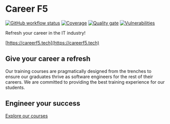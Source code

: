# Career F5

[![GitHub workflow status](https://img.shields.io/github/actions/workflow/status/ayltai/Career-F5/ci.yml)](https://github.com/ayltai/Career-F5/actions)
[![Coverage](https://img.shields.io/sonar/coverage/ayltai_Career-F5?server=https%3A%2F%2Fsonarcloud.io)](https://sonarcloud.io/dashboard?id=ayltai_Career-F5)
[![Quality gate](https://img.shields.io/sonar/quality_gate/ayltai_Career-F5?server=https%3A%2F%2Fsonarcloud.io)](https://sonarcloud.io/dashboard?id=ayltai_Career-F5)
[![Vulnerabilities](https://snyk.io/test/github/ayltai/Career-F5/badge.svg)](https://snyk.io/test/github/ayltai/Career-F5)

Refresh your career in the IT industry!

[https://careerf5.tech](https://careerf5.tech)

## Give your career a refresh

Our training courses are pragmatically designed from the trenches to ensure our graduates thrive as software engineers for the rest of their careers. We are committed to providing the best training experience for our students.

## Engineer your success

[Explore our courses](https://careerf5.tech)
